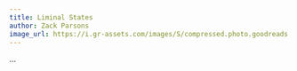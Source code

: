 ```yaml
---
title: Liminal States
author: Zack Parsons
image_url: https://i.gr-assets.com/images/S/compressed.photo.goodreads.com/books/1327617695l/12028255.jpg
---
```


...
